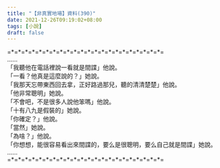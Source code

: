 ```yaml
---
title: "【非真實地場】資料(390)"
date: 2021-12-26T09:19:02+08:00
tags: [小說]
draft: false
---
```


=\*=\*=\*=\*=\*=\*=\*=\*=\*=\*=\*=\*=\*=\*=\*=\*=\*=\*=\*=\*=\*=\*=  
......  
「我聽他在電話裡說一看就是間諜」他說。  
「一看？他真是這麼說的？」她說。  
「我那天忘帶東西回去拿，正好路過那兒，聽的清清楚楚」他說。  
「他非常聰明」她說。  
「不會吧，不是很多人說他笨嗎」他說。  
「十有八九是假裝的」她說。  
「你確定？」他說。  
「當然」她說。  
「為啥？」他說。  
「你想想，能很容易看出來間諜的，要么是很聰明，要么自己就是間諜」她說。  
......  
=\*=\*=\*=\*=\*=\*=\*=\*=\*=\*=\*=\*=\*=\*=\*=\*=\*=\*=\*=\*=\*=\*=  
